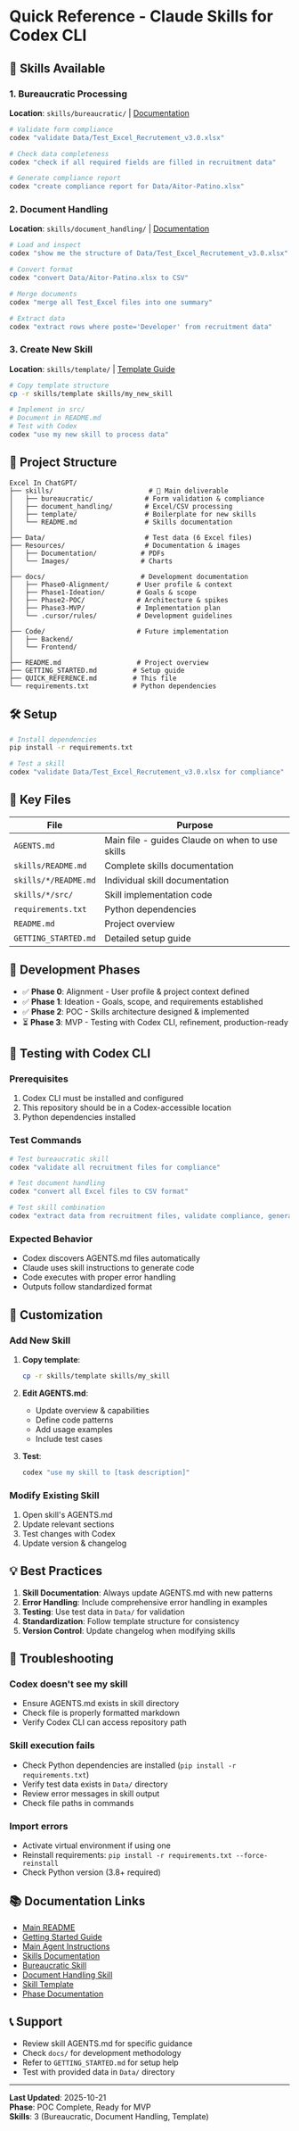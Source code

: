 # Quick Reference - Claude Skills for Codex CLI

## 🚀 Skills Available

### 1. Bureaucratic Processing
**Location**: `skills/bureaucratic/` | [Documentation](skills/bureaucratic/README.md)

```bash
# Validate form compliance
codex "validate Data/Test_Excel_Recrutement_v3.0.xlsx"

# Check data completeness
codex "check if all required fields are filled in recruitment data"

# Generate compliance report
codex "create compliance report for Data/Aitor-Patino.xlsx"
```

### 2. Document Handling
**Location**: `skills/document_handling/` | [Documentation](skills/document_handling/README.md)

```bash
# Load and inspect
codex "show me the structure of Data/Test_Excel_Recrutement_v3.0.xlsx"

# Convert format
codex "convert Data/Aitor-Patino.xlsx to CSV"

# Merge documents
codex "merge all Test_Excel files into one summary"

# Extract data
codex "extract rows where poste='Developer' from recruitment data"
```

### 3. Create New Skill
**Location**: `skills/template/` | [Template Guide](skills/template/README.md)

```bash
# Copy template structure
cp -r skills/template skills/my_new_skill

# Implement in src/
# Document in README.md
# Test with Codex
codex "use my new skill to process data"
```

## 📂 Project Structure

```
Excel In ChatGPT/
├── skills/                        # 🎯 Main deliverable
│   ├── bureaucratic/             # Form validation & compliance
│   ├── document_handling/        # Excel/CSV processing
│   ├── template/                 # Boilerplate for new skills
│   └── README.md                 # Skills documentation
│
├── Data/                         # Test data (6 Excel files)
├── Resources/                    # Documentation & images
│   ├── Documentation/           # PDFs
│   └── Images/                  # Charts
│
├── docs/                        # Development documentation
│   ├── Phase0-Alignment/       # User profile & context
│   ├── Phase1-Ideation/        # Goals & scope
│   ├── Phase2-POC/             # Architecture & spikes
│   ├── Phase3-MVP/             # Implementation plan
│   └── .cursor/rules/          # Development guidelines
│
├── Code/                       # Future implementation
│   ├── Backend/
│   └── Frontend/
│
├── README.md                   # Project overview
├── GETTING_STARTED.md         # Setup guide
├── QUICK_REFERENCE.md         # This file
└── requirements.txt           # Python dependencies
```

## 🛠️ Setup

```bash
# Install dependencies
pip install -r requirements.txt

# Test a skill
codex "validate Data/Test_Excel_Recrutement_v3.0.xlsx for compliance"
```

## 📖 Key Files

| File | Purpose |
|------|---------|
| `AGENTS.md` | Main file - guides Claude on when to use skills |
| `skills/README.md` | Complete skills documentation |
| `skills/*/README.md` | Individual skill documentation |
| `skills/*/src/` | Skill implementation code |
| `requirements.txt` | Python dependencies |
| `README.md` | Project overview |
| `GETTING_STARTED.md` | Detailed setup guide |

## 🎯 Development Phases

- ✅ **Phase 0**: Alignment - User profile & project context defined
- ✅ **Phase 1**: Ideation - Goals, scope, and requirements established
- ✅ **Phase 2**: POC - Skills architecture designed & implemented
- ⏳ **Phase 3**: MVP - Testing with Codex CLI, refinement, production-ready

## 🧪 Testing with Codex CLI

### Prerequisites
1. Codex CLI must be installed and configured
2. This repository should be in a Codex-accessible location
3. Python dependencies installed

### Test Commands

```bash
# Test bureaucratic skill
codex "validate all recruitment files for compliance"

# Test document handling
codex "convert all Excel files to CSV format"

# Test skill combination
codex "extract data from recruitment files, validate compliance, generate report"
```

### Expected Behavior
- Codex discovers AGENTS.md files automatically
- Claude uses skill instructions to generate code
- Code executes with proper error handling
- Outputs follow standardized format

## 🔧 Customization

### Add New Skill

1. **Copy template**:
   ```bash
   cp -r skills/template skills/my_skill
   ```

2. **Edit AGENTS.md**:
   - Update overview & capabilities
   - Define code patterns
   - Add usage examples
   - Include test cases

3. **Test**:
   ```bash
   codex "use my skill to [task description]"
   ```

### Modify Existing Skill

1. Open skill's AGENTS.md
2. Update relevant sections
3. Test changes with Codex
4. Update version & changelog

## 💡 Best Practices

1. **Skill Documentation**: Always update AGENTS.md with new patterns
2. **Error Handling**: Include comprehensive error handling in examples
3. **Testing**: Use test data in `Data/` for validation
4. **Standardization**: Follow template structure for consistency
5. **Version Control**: Update changelog when modifying skills

## 🐛 Troubleshooting

### Codex doesn't see my skill
- Ensure AGENTS.md exists in skill directory
- Check file is properly formatted markdown
- Verify Codex CLI can access repository path

### Skill execution fails
- Check Python dependencies are installed (`pip install -r requirements.txt`)
- Verify test data exists in `Data/` directory
- Review error messages in skill output
- Check file paths in commands

### Import errors
- Activate virtual environment if using one
- Reinstall requirements: `pip install -r requirements.txt --force-reinstall`
- Check Python version (3.8+ required)

## 📚 Documentation Links

- [Main README](README.md)
- [Getting Started Guide](GETTING_STARTED.md)
- [Main Agent Instructions](AGENTS.md)
- [Skills Documentation](skills/README.md)
- [Bureaucratic Skill](skills/bureaucratic/README.md)
- [Document Handling Skill](skills/document_handling/README.md)
- [Skill Template](skills/template/README.md)
- [Phase Documentation](docs/)

## 📞 Support

- Review skill AGENTS.md for specific guidance
- Check `docs/` for development methodology
- Refer to `GETTING_STARTED.md` for setup help
- Test with provided data in `Data/` directory

---

**Last Updated**: 2025-10-21  
**Phase**: POC Complete, Ready for MVP  
**Skills**: 3 (Bureaucratic, Document Handling, Template)

